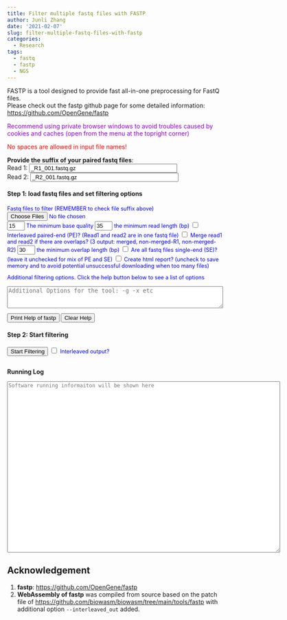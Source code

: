 ```yaml
---
title: Filter multiple fastq files with FASTP
author: Junli Zhang
date: '2021-02-07'
slug: filter-multiple-fastq-files-with-fastp
categories:
  - Research
tags:
  - fastq
  - fastp
  - NGS
---
```


FASTP is a tool designed to provide fast all-in-one preprocessing for FastQ files.  
Please check out the fastp github page for some detailed information:  
https://github.com/OpenGene/fastp
<p id=recommend" style="color:darkviolet;">Recommend using private browser windows to avoid troubles caused by cookies and caches (open from the menu at the topright corner)</p>
<p id=recommend2" style="color:red;">No spaces are allowed in input file names!</p>

**Provide the suffix of your paired fastq files**:  
<label for="suffix1">Read 1:</label>
<input id="suffix1" value="_R1_001.fastq.gz" size="40"><br>
<label for="suffix2">Read 2:</label>
<input id="suffix2" value="_R2_001.fastq.gz" size="40"><br>

<h4>Step 1: load fastq files and set filtering options</h4>
<div id="options" style="font-size:90%;color:blue;">
<label for="fastq">Fastq files to filter (REMEMBER to check file suffix above)</label><br>
<input id="fastq" type="file" multiple><br>
<p id="demoFq" style="display:none;"></p>

<input id="basequality" name="basequality" value="15" size="2">
<label for="basequality">The minimum base quality</label>

<input id="minLength" name="minLength" value="35" size="2">
<label for="minLength">the minimum read length (bp)</label>

<input type="checkbox" id="interleaved" name="interleaved" value="--interleaved_in">
<label for="interleaved">Interleaved paired-end (PE)? (Read1 and read2 are in one fastq file)</label>

<input type="checkbox" id="merge" name="merge" value="-m">
<label for="merge">Merge read1 and read2 if there are overlaps? (3 output: merged, non-merged-R1, non-merged-R2)</label>

<input id="minOverlap" name="minOverlap" value="30" size="2">
<label for="minOverlap">the minimum overlap length (bp)</label>

<input type="checkbox" id="SingleEnd" name="SingleEnd" value="false">
<label for="SingleEnd">Are all fastq files single-end (SE)? (leave it unchecked for mix of PE and SE)</label>

<input type="checkbox" id="downloadHtml" name="downloadHtml" value="false">
<label for="downloadHtml">Create html report? (uncheck to save memory and to avoid potential unsuccessful downloading when too many files)</label>

<label for="addopt">Additional filtering options. Click the help button below to see a list of options</label><br>
<textarea id="addopt" name="addopt" rows="3" cols="60" placeholder="Additional Options for the tool: -g -x etc"></textarea><br>

<button onclick="printHelp()">Print Help of fastp</button>
<button onclick="clearHelp()">Clear Help</button><br>
<p id="help"></p>
</div>
<h4>Step 2: Start filtering</h4>
<button onclick="makeAll()">Start Filtering</button>
<input type="checkbox" id="interleaved_out" name="interleaved_out" value="--stdout">
<label for="interleaved_out" style="font-size:90%;color:blue;">Interleaved output?</label><br>

<div id="download-btn" style="display:none">
    <h4>Step 3: Download filtered files and summary html</h4>
    <button onclick="download()">Download the filtered fastq file(s)</button><br><br>
</div>
<p id="error" style="color:red;"></p>
<pre><code id="stdout"></code></pre>

**Running Log**

<textarea id="stderr" name="stderr" rows="28" cols="85" style="font-family: monospace;font-size: 12px;" placeholder="Software running informaiton will be shown here"></textarea><br>


## Acknowledgement
1. **fastp**: https://github.com/OpenGene/fastp
2. **WebAssembly of fastp** was compiled from source based on the patch file of https://github.com/biowasm/biowasm/tree/main/tools/fastp with additional option `--interleaved_out` added.

<script src="/tools/aioli/latest/aioli.js"></script>
<script src="/libs/FileSaver.min.js"></script>
<script src="/libs/jszip.min.js"></script>
<script src="/libs/pako_deflate.min.js"></script>
<script src="/libs/fastp-multiplex.js"></script>